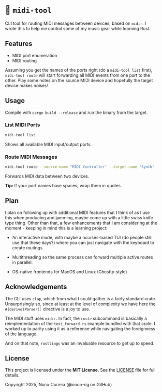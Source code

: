 # 🎹 `midi-tool`

CLI tool for routing MIDI messages between devices, based on `midir`. I wrote
this to help me control some of my music gear while learning Rust.

## Features

- MIDI port enumeration 
- MIDI routing 

Assuming you get the names of the ports right (do a `midi-tool list`
first), `midi-tool route` will start forwarding all MIDI events from one
port to the other. Play some notes on the source MIDI device and
hopefully the target device makes noises!

## Usage

Compile with `cargo build --release` and run the binary from the target.

### **List MIDI Ports**
```sh
midi-tool list
```
Shows all available MIDI input/output ports.

### **Route MIDI Messages**
```sh
midi-tool route --source-name "MIDI Controller" --target-name "Synth"
```
Forwards MIDI data between two devices.

**Tip:** If your port names have spaces, wrap them in quotes.

## Plan

I plan on following up with additional MIDI features that I think of as
I use this when producing and jamming, maybe come up with a little swiss
knife type thing. Other than that, a few enhancements that I am
considering at the moment - keeping in mind this is a learning project:

- An interactive mode, with maybe a ncurses-based TUI (do people still
  use that these days?) where you can just navigate with the keyboard to
  create routings.

- Multithreading so the same process can forward multiple active routes
  in parallel.

- OS-native frontends for MacOS and Linux (Ghostty-style)

## Acknowledgements

The CLI uses `clap`, which from what I could gather is a fairly standard
crate. Unsurprisingly so, since at least at the level of complexity we
have here the `#[derive(Parser)]` directive is a joy to use.

The MIDI stuff uses `midir`. In fact, the `route` subcommand is
basically a reimplementation of the `test_forward.rs` example bundled
with that crate. I worked up to parity using it as a reference while
navigating the foreignness of the language.

And on that note, `rustlings` was an invaluable resource to get up to speed.

## License

This project is licensed under the **MIT License**. See the [LICENSE](LICENSE) file for full details.

Copyright 2025, Nuno Correia (@noon-ng on GitHub)
